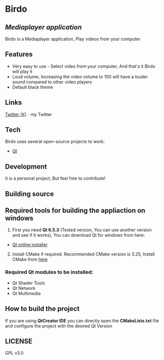 # Birdo
## _Mediaplayer application_
Birdo is a Mediaplayer application, Play videos from your computer

## Features

- Very easy to use - Select video from your computer, And that's it Birdo will play it
- Loud volume, Increasing the video volume to 100 will have a louder sound compared to other video players
- Default black theme

## Links

[Twitter (X)](https://twitter.com/Shehab_Ahmed05) - my Twitter

## Tech

Birdo uses several open-source projects to work:

- [Qt](https://www.qt.io/)

## Development

It is a personal project, But feel free to contribute!

## Building source
## Required tools for building the appliaction on windows

1. First you need **Qt 6.5.3** (Tested version, You can use another version and see if it works), You can download Qt for windows from here:
- [Qt online installer](https://www.qt.io/download-open-source)

2. Install CMake if required. Recommended CMake version is 3.25, Install CMake from [here](https://cmake.org/download/)

### Required Qt modules to be installed:

- Qt Shader Tools
- Qt Network
- Qt Multimedia

## How to build the project
If you are using **QtCreator IDE** you can directly open the **CMakeLists.txt** file and configure the project with the desired Qt Version

## LICENSE

GPL v3.0